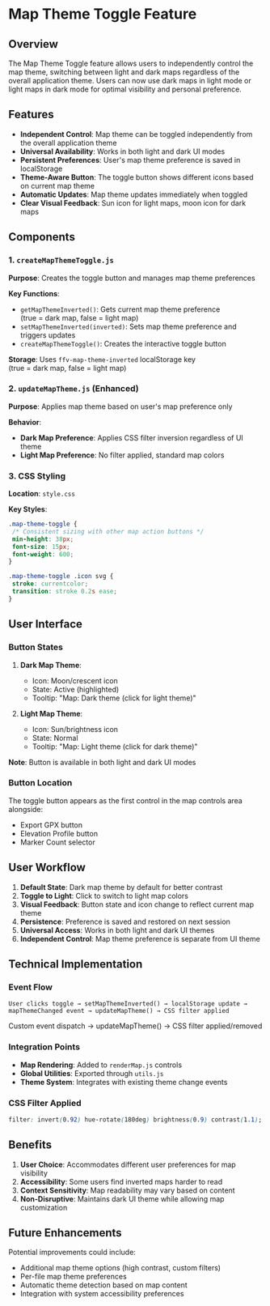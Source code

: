 # Map Theme Toggle Feature

## Overview

The Map Theme Toggle feature allows users to independently control the map theme,
switching between light and dark maps regardless of the overall application theme.
Users can now use dark maps in light mode or light maps in dark mode for optimal
visibility and personal preference.

## Features

- **Independent Control**: Map theme can be toggled independently from the
  overall application theme
- **Universal Availability**: Works in both light and dark UI modes
- **Persistent Preferences**: User's map theme preference is saved in localStorage
- **Theme-Aware Button**: The toggle button shows different icons based on
  current map theme
- **Automatic Updates**: Map theme updates immediately when toggled
- **Clear Visual Feedback**: Sun icon for light maps, moon icon for dark maps

## Components

### 1. `createMapThemeToggle.js`

**Purpose**: Creates the toggle button and manages map theme preferences

**Key Functions**:

- `getMapThemeInverted()`: Gets current map theme preference  
  (true = dark map, false = light map)
- `setMapThemeInverted(inverted)`: Sets map theme preference and triggers updates
- `createMapThemeToggle()`: Creates the interactive toggle button

**Storage**: Uses `ffv-map-theme-inverted` localStorage key  
(true = dark map, false = light map)

### 2. `updateMapTheme.js` (Enhanced)

**Purpose**: Applies map theme based on user's map preference only

**Behavior**:

- **Dark Map Preference**: Applies CSS filter inversion regardless of UI theme
- **Light Map Preference**: No filter applied, standard map colors

### 3. CSS Styling

**Location**: `style.css`

**Key Styles**:

```css
.map-theme-toggle {
 /* Consistent sizing with other map action buttons */
 min-height: 38px;
 font-size: 15px;
 font-weight: 600;
}

.map-theme-toggle .icon svg {
 stroke: currentcolor;
 transition: stroke 0.2s ease;
}
```

## User Interface

### Button States

1. **Dark Map Theme**:
   - Icon: Moon/crescent icon
   - State: Active (highlighted)
   - Tooltip: "Map: Dark theme (click for light theme)"

2. **Light Map Theme**:
   - Icon: Sun/brightness icon
   - State: Normal
   - Tooltip: "Map: Light theme (click for dark theme)"

**Note**: Button is available in both light and dark UI modes

### Button Location

The toggle button appears as the first control in the map controls area alongside:

- Export GPX button
- Elevation Profile button
- Marker Count selector

## User Workflow

1. **Default State**: Dark map theme by default for better contrast
2. **Toggle to Light**: Click to switch to light map colors
3. **Visual Feedback**: Button state and icon change to reflect current map theme
4. **Persistence**: Preference is saved and restored on next session
5. **Universal Access**: Works in both light and dark UI themes
6. **Independent Control**: Map theme preference is separate from UI theme

## Technical Implementation

### Event Flow

```text
User clicks toggle → setMapThemeInverted() → localStorage update →
mapThemeChanged event → updateMapTheme() → CSS filter applied
```

Custom event dispatch → updateMapTheme() → CSS filter applied/removed

### Integration Points

- **Map Rendering**: Added to `renderMap.js` controls
- **Global Utilities**: Exported through `utils.js`
- **Theme System**: Integrates with existing theme change events

### CSS Filter Applied

```css
filter: invert(0.92) hue-rotate(180deg) brightness(0.9) contrast(1.1);
```

## Benefits

1. **User Choice**: Accommodates different user preferences for map visibility
2. **Accessibility**: Some users find inverted maps harder to read
3. **Context Sensitivity**: Map readability may vary based on content
4. **Non-Disruptive**: Maintains dark UI theme while allowing map customization

## Future Enhancements

Potential improvements could include:

- Additional map theme options (high contrast, custom filters)
- Per-file map theme preferences
- Automatic theme detection based on map content
- Integration with system accessibility preferences

